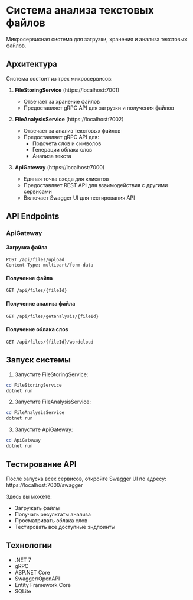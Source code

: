 # Система анализа текстовых файлов

Микросервисная система для загрузки, хранения и анализа текстовых файлов.

## Архитектура

Система состоит из трех микросервисов:

1. **FileStoringService** (https://localhost:7001)
   - Отвечает за хранение файлов
   - Предоставляет gRPC API для загрузки и получения файлов

2. **FileAnalysisService** (https://localhost:7002)
   - Отвечает за анализ текстовых файлов
   - Предоставляет gRPC API для:
     - Подсчета слов и символов
     - Генерации облака слов
     - Анализа текста

3. **ApiGateway** (https://localhost:7000)
   - Единая точка входа для клиентов
   - Предоставляет REST API для взаимодействия с другими сервисами
   - Включает Swagger UI для тестирования API

## API Endpoints

### ApiGateway

#### Загрузка файла
```
POST /api/files/upload
Content-Type: multipart/form-data
```

#### Получение файла
```
GET /api/files/{fileId}
```

#### Получение анализа файла
```
GET /api/files/getanalysis/{fileId}
```

#### Получение облака слов
```
GET /api/files/{fileId}/wordcloud
```

## Запуск системы

1. Запустите FileStoringService:
```powershell
cd FileStoringService
dotnet run
```

2. Запустите FileAnalysisService:
```powershell
cd FileAnalysisService
dotnet run
```

3. Запустите ApiGateway:
```powershell
cd ApiGateway
dotnet run
```

## Тестирование API

После запуска всех сервисов, откройте Swagger UI по адресу:
https://localhost:7000/swagger

Здесь вы можете:
- Загружать файлы
- Получать результаты анализа
- Просматривать облака слов
- Тестировать все доступные эндпоинты

## Технологии

- .NET 7
- gRPC
- ASP.NET Core
- Swagger/OpenAPI
- Entity Framework Core
- SQLite 